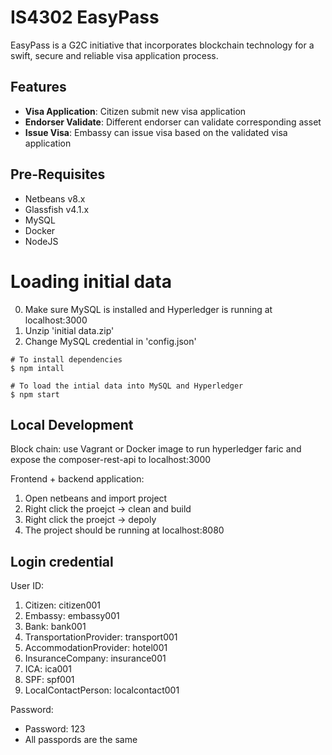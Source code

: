 # IS4302 EasyPass 

EasyPass is a G2C initiative that incorporates blockchain technology for a swift, secure and reliable visa application process.

## Features
- **Visa Application**: Citizen submit new visa application 
- **Endorser Validate**: Different endorser can validate corresponding asset
- **Issue Visa**: Embassy can issue visa based on the validated visa application

## Pre-Requisites
* Netbeans v8.x 
* Glassfish v4.1.x 
* MySQL 
* Docker
* NodeJS 

# Loading initial data
0. Make sure MySQL is installed and Hyperledger is running at localhost:3000
1. Unzip 'initial data.zip'
2. Change MySQL credential in 'config.json'
```shell
# To install dependencies 
$ npm intall

# To load the intial data into MySQL and Hyperledger
$ npm start
```


## Local Development

Block chain: use Vagrant or Docker image to run hyperledger faric and expose the composer-rest-api to localhost:3000

Frontend + backend application: 
1. Open netbeans and import project 
2. Right click the proejct -> clean and build
3. Right click the proejct -> depoly 
4. The project should be running at localhost:8080

## Login credential 
User ID: 
1. Citizen: citizen001
2. Embassy: embassy001
3. Bank: bank001
4. TransportationProvider: transport001
5. AccommodationProvider: hotel001
6. InsuranceCompany: insurance001
7. ICA: ica001
8. SPF: spf001
9. LocalContactPerson: localcontact001

Password:
* Password: 123
* All passpords are the same
